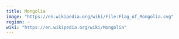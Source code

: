 ```yaml
---
title: Mongolia
image: "https://en.wikipedia.org/wiki/File:Flag_of_Mongolia.svg"
region: ~
wiki: "https://en.wikipedia.org/wiki/Mongolia"
---
```

